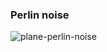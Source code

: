 ### Perlin noise

![plane-perlin-noise](https://user-images.githubusercontent.com/63723832/113409761-e2dfb580-93a9-11eb-92c2-52eb2447188e.gif)
